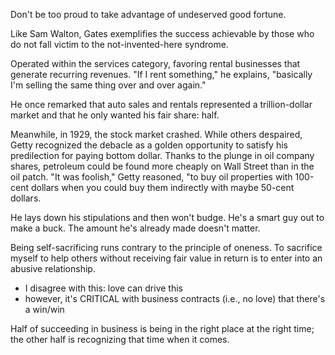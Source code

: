 
Don't be too proud to take advantage of undeserved good fortune.

Like Sam Walton, Gates exemplifies the success achievable by those who
do not fall victim to the not-invented-here syndrome.

Operated within the services category, favoring rental businesses that
generate recurring revenues. "If I rent something," he explains,
"basically I'm selling the same thing over and over again."

He once remarked that auto sales and rentals represented a
trillion-dollar market and that he only wanted his fair share: half.

Meanwhile, in 1929, the stock market crashed. While others despaired,
Getty recognized the debacle as a golden opportunity to satisfy his
predilection for paying bottom dollar. Thanks to the plunge in oil
company shares, petroleum could be found more cheaply on Wall Street
than in the oil patch. "It was foolish," Getty reasoned, "to buy oil
properties with 100-cent dollars when you could buy them indirectly with
maybe 50-cent dollars.

He lays down his stipulations and then won't budge. He's a smart guy out
to make a buck. The amount he's already made doesn't matter.

Being self-sacrificing runs contrary to the principle of oneness. To
sacrifice myself to help others without receiving fair value in return
is to enter into an abusive relationship.
- I disagree with this: love can drive this
- however, it's CRITICAL with business contracts (i.e., no love) that there's a win/win

Half of succeeding in business is being in the right place at the right time; the other half is recognizing that time when it comes.
